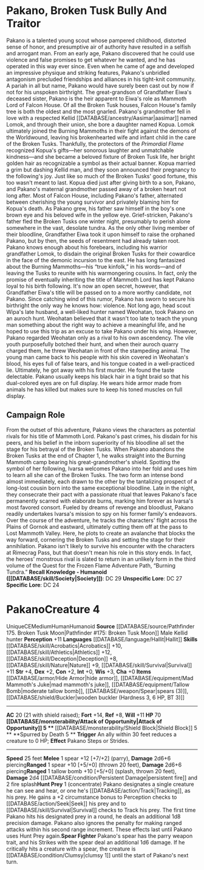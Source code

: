 ﻿---
ac: '20'
alignment: CE
charisma: '+0'
constitution: '+2'
creature_ability:
- Attack of Opportunity
- Hunt Prey
- Shield Block
- Spear Fighter
- Spurred by Death
dexterity: '+2'
fortitude: '+14'
hp: '70'
id: '1769'
intelligence: '+0'
land_speed: '25'
language:
- '[[DATABASE/language/Hallit|Hallit]]'
level: '4'
max_speed: '25'
name: Pakano
perception: '+11'
rarity: Unique
reflex: '+8'
size: Medium
skill:
- '[[DATABASE/skill/Acrobatics|Acrobatics]] +10'
- '[[DATABASE/skill/Athletics|Athletics]] +12'
- '[[DATABASE/skill/Deception|Deception]] +8'
- '[[DATABASE/skill/Nature|Nature]] +9'
- '[[DATABASE/skill/Survival|Survival]] +11'
source: '[[DATABASE/source/Pathfinder 175. Broken Tusk Moon|Pathfinder #175: Broken
  Tusk Moon]]'
speed:
- 25 feet
strength: '+4'
strength_req: '4'
strongest_save:
- Fortitude
trait:
- '[[DATABASE/trait/Human|Human]]'
- '[[DATABASE/trait/Humanoid|Humanoid]]'
- '[[DATABASE/trait/Unique|Unique]]'
type: Creature
weakest_save:
- Reflex
will: '+11'
wisdom: '+3'

---
# Pakano, Broken Tusk Bully And Traitor

Pakano is a talented young scout whose pampered childhood, distorted sense of honor, and presumptive air of authority have resulted in a selfish and arrogant man. From an early age, Pakano discovered that he could use violence and false promises to get whatever he wanted, and he has operated in this way ever since. Even when he came of age and developed an impressive physique and striking features, Pakano's unbridled antagonism precluded friendships and alliances in his tight-knit community. A pariah in all but name, Pakano would have surely been cast out by now if not for his unspoken birthright.
 The great-grandson of Grandfather Eiwa's deceased sister, Pakano is the heir apparent to Eiwa's role as Mammoth Lord of Falcon House. Of all the Broken Tusk houses, Falcon House's family tree is both the oldest and the most gnarled. Pakano's grandmother fell in love with a respected Kellid [[DATABASE/ancestry/Aasimar|aasimar]] named Lomok, and through their union, she bore a daughter named Kopua. Lomok ultimately joined the Burning Mammoths in their fight against the demons of the Worldwound, leaving his brokenhearted wife and infant child in the care of the Broken Tusks. Thankfully, the protectors of the _Primordial Flame_ recognized Kopua's gifts—her sonorous laughter and unmatchable kindness—and she became a beloved fixture of Broken Tusk life, her bright golden hair as recognizable a symbol as their actual banner. Kopua married a grim but dashing Kellid man, and they soon announced their pregnancy to the following's joy.
 Just like so much of the Broken Tusks' good fortune, this too wasn't meant to last. Kopua died just after giving birth to a son, Pakano, and Pakano's maternal grandmother passed away of a broken heart not long after. Most of Falcon House, including Pakano's father, alternated between cherishing the young survivor and privately blaming him for Kopua's death. As Pakano grew, his father saw himself in the boy's one brown eye and his beloved wife in the yellow eye. Grief-stricken, Pakano's father fled the Broken Tusks one winter night, presumably to perish alone somewhere in the vast, desolate tundra. As the only other living member of their bloodline, Grandfather Eiwa took it upon himself to raise the orphaned Pakano, but by then, the seeds of resentment had already taken root.
 Pakano knows enough about his forebears, including his warrior grandfather Lomok, to disdain the original Broken Tusks for their cowardice in the face of the demonic incursion to the east. He has long fantasized about the Burning Mammoths—his “true kinfolk,” in his words—and of leaving the Tusks to reunite with his warmongering cousins. In fact, only the promise of eventually inheriting the title of Mammoth Lord has kept Pakano loyal to his birth following.
 It's now an open secret, however, that Grandfather Eiwa's title will be passed on to a more worthy candidate, not Pakano. Since catching wind of this rumor, Pakano has sworn to secure his birthright the only way he knows how: violence.
 Not long ago, head scout Wipa's late husband, a well-liked hunter named Weohatan, took Pakano on an auroch hunt. Weohatan believed that it wasn't too late to teach the young man something about the right way to achieve a meaningful life, and he hoped to use this trip as an excuse to take Pakano under his wing. However, Pakano regarded Weohatan only as a rival to his own ascendency. The vile youth purposefully botched their hunt, and when their auroch quarry charged them, he threw Weohatan in front of the stampeding animal. The young man came back to his people with his skin covered in Weohatan's blood, his eyes full of false tears, and his tongue coated in a well-practiced lie. Ultimately, he got away with his first murder. He found the taste delectable.
 Pakano usually keeps his black hair in a tight braid so that his dual-colored eyes are on full display. He wears hide armor made from animals he has killed but makes sure to keep his toned muscles on full display.

## Campaign Role

From the outset of this adventure, Pakano views the characters as potential rivals for his title of Mammoth Lord. Pakano's past crimes, his disdain for his peers, and his belief in the inborn superiority of his bloodline all set the stage for his betrayal of the Broken Tusks. 
 When Pakano abandons the Broken Tusks at the end of Chapter 1, he walks straight into the Burning Mammoth camp bearing his great-grandmother's shield. Spotting the symbol of her following, Ivarsa welcomes Pakano into her fold and uses him to learn all she can of the Broken Tusks. The two form an intense bond almost immediately, each drawn to the other by the tantalizing prospect of a long-lost cousin born into the same exceptional bloodline. Late in the night, they consecrate their pact with a passionate ritual that leaves Pakano's face permanently scarred with elaborate burns, marking him forever as Ivarsa's most favored consort.
 Fueled by dreams of revenge and bloodlust, Pakano readily undertakes Ivarsa's mission to spy on his former family's endeavors. Over the course of the adventure, he tracks the characters' flight across the Plains of Gornok and eastward, ultimately cutting them off at the pass to Lost Mammoth Valley. Here, he plots to create an avalanche that blocks the way forward, cornering the Broken Tusks and setting the stage for their annihilation.
 Pakano isn't likely to survive his encounter with the characters at Rimecrag Pass, but that doesn't mean his role in this story ends. In fact, the heroes' monstrous rival is slated to return in an unlikely form in the third volume of the Quest for the Frozen Flame Adventure Path, “Burning Tundra.”
**Recall Knowledge - Humanoid ([[DATABASE/skill/Society|Society]])**: DC 29
**Unspecific Lore**: DC 27
**Specific Lore**: DC 24

# Pakano<span class="item-type">Creature 4</span>

<span class="trait-unique item-trait">Unique</span><span class="trait-alignment item-trait">CE</span><span class="trait-size item-trait">Medium</span><span class="item-trait">Human</span><span class="item-trait">Humanoid</span>
**Source** [[DATABASE/source/Pathfinder 175. Broken Tusk Moon|Pathfinder #175: Broken Tusk Moon]]
Male Kellid hunter
**Perception** +11
**Languages** [[DATABASE/language/Hallit|Hallit]]
**Skills** [[DATABASE/skill/Acrobatics|Acrobatics]] +10, [[DATABASE/skill/Athletics|Athletics]] +12, [[DATABASE/skill/Deception|Deception]] +8, [[DATABASE/skill/Nature|Nature]] +9, [[DATABASE/skill/Survival|Survival]] +11
**Str** +4, **Dex** +2, **Con** +2, **Int** +0, **Wis** +3, **Cha** +0
**Items** [[DATABASE/armor/Hide Armor|hide armor]], [[DATABASE/equipment/Mad Mammoth's Juke|mad mammoth's juke]], [[DATABASE/equipment/Tallow Bomb|moderate tallow bomb]], [[DATABASE/weapon/Spear|spears (3)]], [[DATABASE/shield/Buckler|wooden buckler (Hardness 3, 6 HP, BT 3)]]

---
**AC** 20 (21 with shield raised); **Fort** +14, **Ref** +8, **Will** +11
**HP** 70
<span class="in-box-ability">**[[DATABASE/monsterability/Attack of Opportunity|Attack of Opportunity]] <span class="action-icon">5</span> ** </span><span class="in-box-ability">**[[DATABASE/monsterability/Shield Block|Shield Block]] <span class="action-icon">5</span> ** </span><span class="in-box-ability">**Spurred by Death <span class="action-icon">5</span> ** **Trigger** An ally within 30 feet reduces a creature to 0 HP; **Effect** Pakano Steps or Strides.</span>

---
**Speed** 25 feet
<span class="in-box-ability">**Melee** <span class="action-icon">1</span> spear +12 [+7/+2] (parry), **Damage** 2d6+6 piercing</span><span class="in-box-ability">**Ranged** <span class="action-icon">1</span> spear +10 [+5/+0] (thrown 20 feet), **Damage** 2d6+6 piercing</span><span class="in-box-ability">**Ranged** <span class="action-icon">1</span> tallow bomb +10 [+5/+0] (splash, thrown 20 feet), **Damage** 2d4 [[DATABASE/condition/Persistent Damage|persistent fire]] and 2 fire splash</span><span class="in-box-ability">**Hunt Prey** <span class="action-icon">1</span> (concentrate) Pakano designates a single creature he can see and hear, or one he's [[DATABASE/action/Track|Tracking]], as his prey. He gains a +2 circumstance bonus to Perception checks to [[DATABASE/action/Seek|Seek]] his prey and to [[DATABASE/skill/Survival|Survival]] checks to Track his prey. The first time Pakano hits his designated prey in a round, he deals an additional 1d8 precision damage. Pakano also ignores the penalty for making ranged attacks within his second range increment. These effects last until Pakano uses Hunt Prey again.</span><span class="in-box-ability">**Spear Fighter** Pakano's spear has the parry weapon trait, and his Strikes with the spear deal an additional 1d6 damage. If he critically hits a creature with a spear, the creature is [[DATABASE/condition/Clumsy|clumsy 1]] until the start of Pakano's next turn.</span>